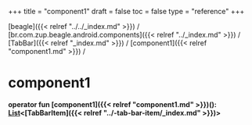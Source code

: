 +++
title = "component1"
draft = false
toc = false
type = "reference"
+++

[beagle]({{< relref "../../_index.md" >}}) / [br.com.zup.beagle.android.components]({{< relref "../_index.md" >}}) / [TabBar]({{< relref "_index.md" >}}) / [component1]({{< relref "component1.md" >}}) / 



# component1  
  
<b><b>operator fun [component1]({{< relref "component1.md" >}})(): [List](https://kotlinlang.org/api/latest/jvm/stdlib/kotlin.collections/-list/index.html)<[TabBarItem]({{< relref "../-tab-bar-item/_index.md" >}})></b></b>  



